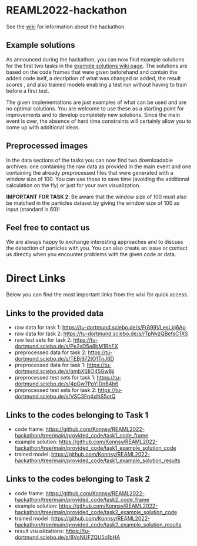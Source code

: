 # REAML2022-hackathon

See the [wiki](https://github.com/Konnsy/REAML2022-hackathon/wiki) for information about the hackathon. 


## Example solutions

As announced during the hackathon, you can now find example solutions for the first two tasks in the [example solutions wiki page](https://github.com/Konnsy/REAML2022-hackathon/wiki/Example-Solutions).
The solutions are based on the code frames that were given beforehand and contain the added code iself, a decription of what was changed or added, the result scores , and also trained models enabling a test run without having to train before a first test.

The given implementations are just examples of what can be used and are no optimal solutions. You are welcome to use these as a starting point for improvements and to develop completely new solutions.
Since the main event is over, the absence of hard time constraints will certainly allow you to come up with additional ideas.

## Preprocessed images
In the data sections of the tasks you can now find two downloadable archives: one containing the raw data as provided in the main event and one containing the already preprocessed files that were generated with a window size of 100. You can use those to save time (avoiding the additional calculation on the fly) or just for your own visualization.

**IMPORTANT FOR TASK 2**: Be aware that the window size of 100 must also be matched in the particles dataset by giving the window size of 100 as input (standard is 60)!


## Feel free to contact us
We are always happy to exchange interesting approaches and to discuss the detection of particles with you. You can also create an issue or contact us directly when you encounter problems with the given code or data.

# Direct Links
Below you can find the most important links from the wiki for quick access.

## Links to the provided data
* raw data for task 1: https://tu-dortmund.sciebo.de/s/Fr899VLesLbj6Ao
* raw data for task 2: https://tu-dortmund.sciebo.de/s/rTpNvzQBefsC1XS
* raw test sets for task 2: https://tu-dortmund.sciebo.de/s/Pe2sD5a8bM1RhFX
* preprocessed data for task 2: https://tu-dortmund.sciebo.de/s/TEBj972tO1TnJ6D
* preprocessed data for task 1: https://tu-dortmund.sciebo.de/s/qmbXSIiO45Gw8jj
* preprocessed test sets for task 1: https://tu-dortmund.sciebo.de/s/4pGw7PpYIDnB4b6
* preprocessed test sets for task 2: https://tu-dortmund.sciebo.de/s/VSC3Fq4xlhS5otQ

## Links to the codes belonging to Task 1
* code frame: https://github.com/Konnsy/REAML2022-hackathon/tree/main/provided_code/task1_code_frame
* example solution: https://github.com/Konnsy/REAML2022-hackathon/tree/main/provided_code/task1_example_solution_code
* trained model: https://github.com/Konnsy/REAML2022-hackathon/tree/main/provided_code/task1_example_solution_results

## Links to the codes belonging to Task 2
* code frame: https://github.com/Konnsy/REAML2022-hackathon/tree/main/provided_code/task2_code_frame
* example solution: https://github.com/Konnsy/REAML2022-hackathon/tree/main/provided_code/task2_example_solution_code
* trained model: https://github.com/Konnsy/REAML2022-hackathon/tree/main/provided_code/task2_example_solution_results
* result visualizations: https://tu-dortmund.sciebo.de/s/8VoNUFZQU5o1bHA
